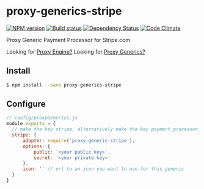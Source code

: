 # proxy-generics-stripe

[![NPM version][npm-image]][npm-url]
[![Build status][ci-image]][ci-url]
[![Dependency Status][daviddm-image]][daviddm-url]
[![Code Climate][codeclimate-image]][codeclimate-url]

Proxy Generic Payment Processor for Stripe.com.

Looking for [Proxy Engine?](https://github.com/calistyle/trailpack-proxy-engine)
Looking for [Proxy Generics?](https://github.com/calistyle/trailpack-proxy-generics)

## Install

```sh
$ npm install --save proxy-generics-stripe
```

## Configure

```js
// config/proxyGenerics.js
module.exports = {
  // make the key stripe, alternatively make the key payment_processor to be the default payment_processor  
  stripe: {
      adapter: require('proxy-generic-stripe'),
      options: {
          public: '<your public key>',
          secret: '<your private key>'
      },
      icon: '' // url to an icon you want to use for this generic
  }
}
```

[npm-image]: https://img.shields.io/npm/v/proxy-generics-stripe.svg?style=flat-square
[npm-url]: https://npmjs.org/package/proxy-generics-stripe
[ci-image]: https://img.shields.io/circleci/project/github/CaliStyle/proxy-generics-stripe/master.svg
[ci-url]: https://circleci.com/gh/CaliStyle/proxy-generics-stripe/tree/master
[daviddm-image]: http://img.shields.io/david//trailpack-proxy-generics-stripe.svg?style=flat-square
[daviddm-url]: https://david-dm.org/CaliStyle/proxy-generics-stripe
[codeclimate-image]: https://img.shields.io/codeclimate/github/CaliStyle/proxy-generics-stripe.svg?style=flat-square
[codeclimate-url]: https://codeclimate.com/github/CaliStyle/proxy-generics-stripe


